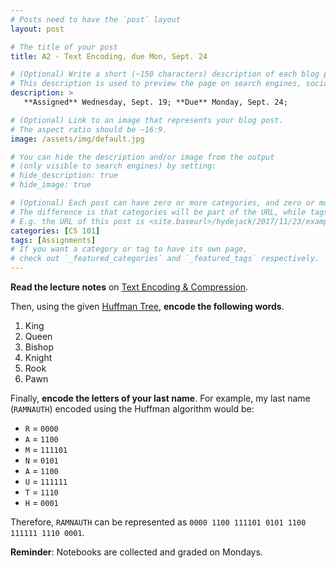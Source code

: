 ```yaml
---
# Posts need to have the `post` layout
layout: post

# The title of your post
title: A2 - Text Encoding, due Mon, Sept. 24

# (Optional) Write a short (~150 characters) description of each blog post.
# This description is used to preview the page on search engines, social media, etc.
description: >
   **Assigned** Wednesday, Sept. 19; **Due** Monday, Sept. 24;

# (Optional) Link to an image that represents your blog post.
# The aspect ratio should be ~16:9.
image: /assets/img/default.jpg

# You can hide the description and/or image from the output
# (only visible to search engines) by setting:
# hide_description: true
# hide_image: true

# (Optional) Each post can have zero or more categories, and zero or more tags.
# The difference is that categories will be part of the URL, while tags will not.
# E.g. the URL of this post is <site.baseurl>/hydejack/2017/11/23/example-content/
categories: [CS 101]
tags: [Assignments]
# If you want a category or tag to have its own page,
# check out `_featured_categories` and `_featured_tags` respectively.
---
```

**Read the lecture notes** on [Text Encoding & Compression](https://ramnauth.github.io/cs%20101/2018/09/18/text-encoding/).

Then, using the given [Huffman Tree](https://ramnauth.github.io/cs%20101/2018/09/18/text-encoding/#huffman-coding), **encode the following words**.

1. King
2. Queen
3. Bishop
4. Knight
5. Rook
6. Pawn

Finally, **encode the letters of your last name**. For example, my last name (`RAMNAUTH`) encoded using the Huffman algorithm would be:
- `R` = `0000`
- `A` = `1100`
- `M` = `111101`
- `N` = `0101`
- `A` = `1100`
- `U` = `111111`
- `T` = `1110`
- `H` = `0001`

Therefore, `RAMNAUTH` can be represented as `0000 1100 111101 0101 1100 111111 1110 0001`. 

**Reminder**: Notebooks are collected and graded on Mondays.